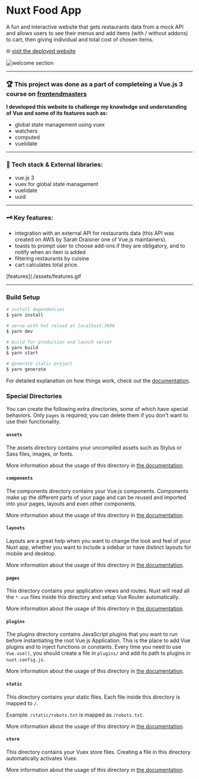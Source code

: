 # Nuxt Food App
A fun and interactive website that gets restaurants data from a mock API and allows users to see their menus and add items (with / without addons) to cart, then giving individual and total cost of chosen items.

🌐 [visit the deployed website](https://nuxt-food-asser.netlify.app/) 

![welcome section](./assets/main_GIF.gif)

***
### 🏆 This project was done as a part of completeing a Vue.js 3 course on [frontendmasters](https://frontendmasters.com/bootcamp/)
**I developed this website to challenge my knowledge and understanding of Vue and some of its features such as:**
- global state management using vuex
- watchers
- computed 
- vuelidate 

****

### 📔 Tech stack & External libraries:
- vue.js 3 
- vuex for global state managament
- vuelidate
- uuid
****
### 🗝 Key features: 
- integration with an external API for restaurants data (this API was created on AWS by Sarah Draisner one of Vue.js maintainers).
- toasts to prompt user to choose add-ons if they are obligatory, and to notify when an item is added
- filtering restaurants by cuisine
- cart calculates total price.

[features](./assets/features.gif

*****
### Build Setup

```bash
# install dependencies
$ yarn install

# serve with hot reload at localhost:3000
$ yarn dev

# build for production and launch server
$ yarn build
$ yarn start

# generate static project
$ yarn generate
```

For detailed explanation on how things work, check out the [documentation](https://nuxtjs.org).

### Special Directories

You can create the following extra directories, some of which have special behaviors. Only `pages` is required; you can delete them if you don't want to use their functionality.

#### `assets`

The assets directory contains your uncompiled assets such as Stylus or Sass files, images, or fonts.

More information about the usage of this directory in [the documentation](https://nuxtjs.org/docs/2.x/directory-structure/assets).

#### `components`

The components directory contains your Vue.js components. Components make up the different parts of your page and can be reused and imported into your pages, layouts and even other components.

More information about the usage of this directory in [the documentation](https://nuxtjs.org/docs/2.x/directory-structure/components).

#### `layouts`

Layouts are a great help when you want to change the look and feel of your Nuxt app, whether you want to include a sidebar or have distinct layouts for mobile and desktop.

More information about the usage of this directory in [the documentation](https://nuxtjs.org/docs/2.x/directory-structure/layouts).


#### `pages`

This directory contains your application views and routes. Nuxt will read all the `*.vue` files inside this directory and setup Vue Router automatically.

More information about the usage of this directory in [the documentation](https://nuxtjs.org/docs/2.x/get-started/routing).

#### `plugins`

The plugins directory contains JavaScript plugins that you want to run before instantiating the root Vue.js Application. This is the place to add Vue plugins and to inject functions or constants. Every time you need to use `Vue.use()`, you should create a file in `plugins/` and add its path to plugins in `nuxt.config.js`.

More information about the usage of this directory in [the documentation](https://nuxtjs.org/docs/2.x/directory-structure/plugins).

#### `static`

This directory contains your static files. Each file inside this directory is mapped to `/`.

Example: `/static/robots.txt` is mapped as `/robots.txt`.

More information about the usage of this directory in [the documentation](https://nuxtjs.org/docs/2.x/directory-structure/static).

#### `store`

This directory contains your Vuex store files. Creating a file in this directory automatically activates Vuex.

More information about the usage of this directory in [the documentation](https://nuxtjs.org/docs/2.x/directory-structure/store).
